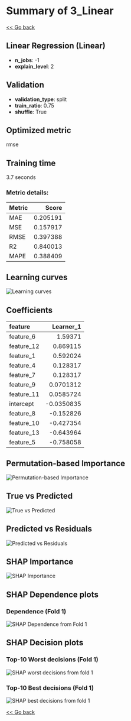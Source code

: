 # Summary of 3_Linear

[<< Go back](../README.md)


## Linear Regression (Linear)
- **n_jobs**: -1
- **explain_level**: 2

## Validation
 - **validation_type**: split
 - **train_ratio**: 0.75
 - **shuffle**: True

## Optimized metric
rmse

## Training time

3.7 seconds

### Metric details:
| Metric   |    Score |
|:---------|---------:|
| MAE      | 0.205191 |
| MSE      | 0.157917 |
| RMSE     | 0.397388 |
| R2       | 0.840013 |
| MAPE     | 0.388409 |



## Learning curves
![Learning curves](learning_curves.png)

## Coefficients
| feature    |   Learner_1 |
|:-----------|------------:|
| feature_6  |   1.59371   |
| feature_12 |   0.869115  |
| feature_1  |   0.592024  |
| feature_4  |   0.128317  |
| feature_7  |   0.128317  |
| feature_9  |   0.0701312 |
| feature_11 |   0.0585724 |
| intercept  |  -0.0350835 |
| feature_8  |  -0.152826  |
| feature_10 |  -0.427354  |
| feature_13 |  -0.643964  |
| feature_5  |  -0.758058  |


## Permutation-based Importance
![Permutation-based Importance](permutation_importance.png)
## True vs Predicted

![True vs Predicted](true_vs_predicted.png)


## Predicted vs Residuals

![Predicted vs Residuals](predicted_vs_residuals.png)



## SHAP Importance
![SHAP Importance](shap_importance.png)

## SHAP Dependence plots

### Dependence (Fold 1)
![SHAP Dependence from Fold 1](learner_fold_0_shap_dependence.png)

## SHAP Decision plots

### Top-10 Worst decisions (Fold 1)
![SHAP worst decisions from fold 1](learner_fold_0_shap_worst_decisions.png)
### Top-10 Best decisions (Fold 1)
![SHAP best decisions from fold 1](learner_fold_0_shap_best_decisions.png)

[<< Go back](../README.md)
